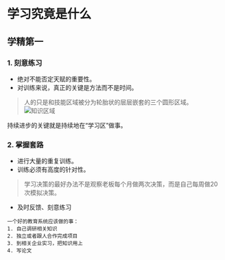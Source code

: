 # 学习究竟是什么

## 学精第一

### 1. 刻意练习
- 绝对不能否定天赋的重要性。
- 对训练来说，真正的关键是方法而不是时间。

> 人的只是和技能区域被分为轮胎状的层层嵌套的三个圆形区域。
![知识区域](https://ss2.bdstatic.com/70cFvnSh_Q1YnxGkpoWK1HF6hhy/it/u=2105219264,4180367704&fm=26&gp=0.jpg)

持续进步的关键就是持续地在“学习区”做事。

### 2. 掌握套路

- 进行大量的重复训练。
- 训练必须有高度的针对性。
> 学习决策的最好办法不是观察老板每个月做两次决策，而是自己每周做20次模拟决策。
- 及时反馈、刻意练习

```
一个好的教育系统应该做的事：
1. 自己调研相关知识
2. 独立或者跟人合作完成项目
3. 到相关企业实习，把知识用上
4. 写论文
```
